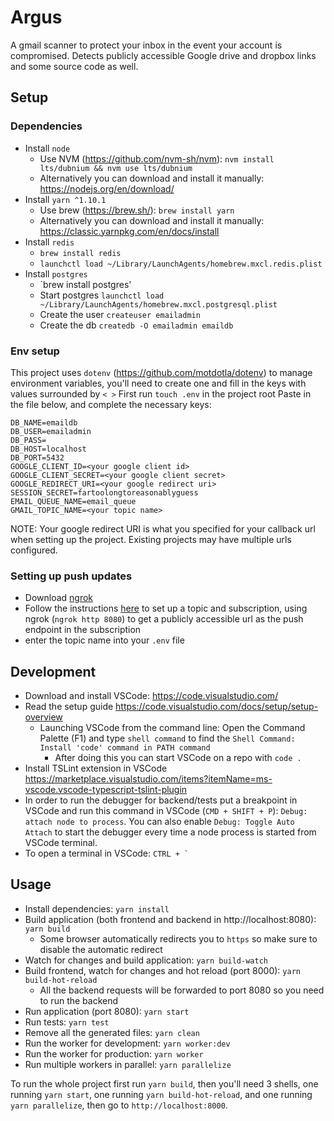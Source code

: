 # Argus
A gmail scanner to protect your inbox in the event your account is compromised.  Detects publicly accessible Google drive and dropbox links and some source code as well.


## Setup

### Dependencies
- Install `node`
    - Use NVM (https://github.com/nvm-sh/nvm): `nvm install lts/dubnium && nvm use lts/dubnium`
    - Alternatively you can download and install it manually: https://nodejs.org/en/download/
- Install `yarn ^1.10.1`
    - Use brew (https://brew.sh/): `brew install yarn`
    - Alternatively you can download and install it manually: https://classic.yarnpkg.com/en/docs/install
- Install `redis`
    - `brew install redis`
    - `launchctl load ~/Library/LaunchAgents/homebrew.mxcl.redis.plist`
- Install `postgres`
    - `brew install postgres'
    - Start postgres `launchctl load ~/Library/LaunchAgents/homebrew.mxcl.postgresql.plist`
    - Create the user `createuser emailadmin`
    - Create the db `createdb -O emailadmin emaildb`

### Env setup
This project uses `dotenv` (https://github.com/motdotla/dotenv) to manage environment variables, you'll need to create one and fill in the keys with values surrounded by `< >`
First run `touch .env` in the project root
Paste in the file below, and complete the necessary keys:
```
DB_NAME=emaildb
DB_USER=emailadmin
DB_PASS=
DB_HOST=localhost
DB_PORT=5432
GOOGLE_CLIENT_ID=<your google client id>
GOOGLE_CLIENT_SECRET=<your google client secret>
GOOGLE_REDIRECT_URI=<your google redirect uri>
SESSION_SECRET=fartoolongtoreasonablyguess
EMAIL_QUEUE_NAME=email_queue
GMAIL_TOPIC_NAME=<your topic name>
```
NOTE: Your google redirect URI is what you specified for your callback url when setting up the project.  Existing projects may have multiple urls configured.

### Setting up push updates
- Download [ngrok](https://ngrok.com/download)
- Follow the instructions [here](https://developers.google.com/gmail/api/guides/push) to set up a topic and subscription, using ngrok (`ngrok http 8080`) to get a publicly accessible url as the push endpoint in the subscription
- enter the topic name into your `.env` file

## Development
- Download and install VSCode: https://code.visualstudio.com/
- Read the setup guide https://code.visualstudio.com/docs/setup/setup-overview
    - Launching VSCode from the command line: Open the Command Palette (F1) and type `shell command` to find the `Shell Command: Install 'code' command in PATH command`
        - After doing this you can start VSCode on a repo with `code .`
- Install TSLint extension in VSCode https://marketplace.visualstudio.com/items?itemName=ms-vscode.vscode-typescript-tslint-plugin
- In order to run the debugger for backend/tests put a breakpoint in VSCode and run this command in VSCode (`CMD + SHIFT + P`): `Debug: attach node to process`. You can also enable `Debug: Toggle Auto Attach` to start the debugger every time a node process is started from VSCode terminal.
- To open a terminal in VSCode: ```CTRL + ` ```

## Usage
- Install dependencies: `yarn install`
- Build application (both frontend and backend in http://localhost:8080): `yarn build`
    - Some browser automatically redirects you to `https` so make sure to disable the automatic redirect
- Watch for changes and build application: `yarn build-watch`
- Build frontend, watch for changes and hot reload (port 8000): `yarn build-hot-reload`
    - All the backend requests will be forwarded to port 8080 so you need to run the backend
- Run application (port 8080): `yarn start`
- Run tests: `yarn test`
- Remove all the generated files: `yarn clean`
- Run the worker for development: `yarn worker:dev`
- Run the worker for production: `yarn worker`
- Run multiple workers in parallel: `yarn parallelize`

To run the whole project first run `yarn build`, then you'll need 3 shells, one running `yarn start`, one running `yarn build-hot-reload`, and one running `yarn parallelize`, then go to `http://localhost:8000`.

